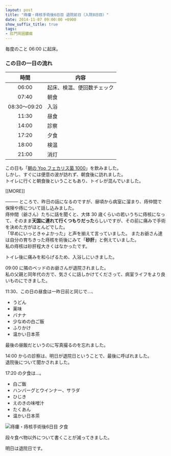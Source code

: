 ```yaml
---
layout: post
title: "痔瘻・痔核手術後6日目 退院前日（入院8日目）"
date: 2014-11-07 09:00:00 +0900
show_suffix_title: true
tags:
- 肛門周囲膿瘍
---
```



毎度のこと 06:00 に起床。


### この日の一日の流れ

|時間|内容|
|:-:|-|
|06:00|起床、検温、便回数チェック|
|07:40|朝食|
|08:30〜09:20|入浴|
|11:30|昼食|
|14:00|診察|
|17:20|夕食|
|18:00|検温|
|21:00|消灯|


この日も「[朝の Yoo フェカリス菌 1000](http://www.amazon.co.jp/exec/obidos/ASIN/B00DE5ZLWA/jirou-programmer-22/ref=nosim)」を飲みました。  
しかし、すぐには便意の波が訪れず、朝食後に訪れました。  
トイレに行くと朝食後ということもあり、トイレが混んでいました。

[[MORE]]

──── ところで、昨日の話になるのですが、昼頃から病室に溜まり、痔仲間で保険や痔について話し込みました。  
痔仲間（爺さん）たちに話を聞くと、大体 30 歳くらいの若いうちに痔核になって、そのまま**天国に連れて行くつもりだった**らしいですが、その前に痛みで手術を決めた方がほとんどでした。  
「早めにいっときゃよかった」と声を揃えて言っていました。
またお爺さん達は自分の育ちきった痔核を術後にみて「**砂肝**」と例えていました。  
私の痔核は砂肝程大きくはなかったです。

トイレ後に痛みを和らげるため、入浴しにいきました。

09:00 に隣のベッドのお爺さんが退院されました。  
私の父親と同年代の方で、気さくに話しかけてくださって、病室ライフをより良いものにできました。

11:30、この日の昼食は一昨日前と同じで...、

- うどん
- 薬味
- バナナ
- 少なめの白ご飯
- ふりかけ
- 温かい日本茶

最後の昼飯だというのに写真撮るのを忘れました。

14:00 からの診察は、明日が退院日ということで、最後に呼ばれました。  
退院後について聞かされました。

17:20 の夕食は...。

- 白ご飯
- ハンバーグとウインナー、サラダ
- ひじき
- えのきの味噌汁
- たくあん
- 温かい日本茶

![痔瘻・痔核手術後6日目 夕食](https://31.media.tumblr.com/fa1197744b377484c6ef1b0a5bf7e533/tumblr_inline_nfcflwNZVc1qc24pp.jpg)

段々食べ物以外について書くことが減ってきました。

明日は退院日です。
